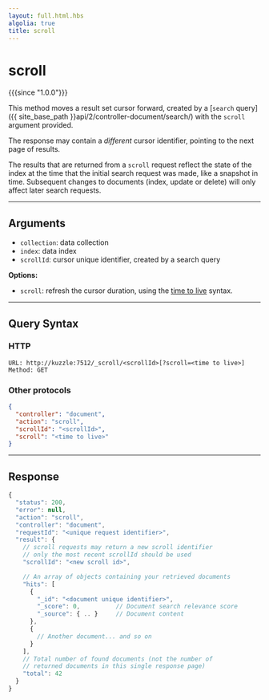 ```yaml
---
layout: full.html.hbs
algolia: true
title: scroll
---
```


# scroll

{{{since "1.0.0"}}}

This method moves a result set cursor forward, created by a [`search` query]({{ site_base_path }}api/2/controller-document/search/) with the `scroll` argument provided.

The response may contain a *different* cursor identifier, pointing to the next page of results.

The results that are returned from a `scroll` request reflect the state of the index at the time that the initial search request was made, like a snapshot in time. Subsequent changes
to documents (index, update or delete) will only affect later search requests.


---

## Arguments

* `collection`: data collection
* `index`: data index
* `scrollId`: cursor unique identifier, created by a search query

**Options:**

* `scroll`: refresh the cursor duration, using the [time to live](https://www.elastic.co/guide/en/elasticsearch/reference/5.4/common-options.html#time-units) syntax.


---

## Query Syntax

### HTTP

```http
URL: http://kuzzle:7512/_scroll/<scrollId>[?scroll=<time to live>]
Method: GET
```

### Other protocols

```json
{
  "controller": "document",
  "action": "scroll",
  "scrollId": "<scrollId>",
  "scroll": "<time to live>"
}
```

---

## Response

```javascript
{
  "status": 200,
  "error": null,
  "action": "scroll",
  "controller": "document",
  "requestId": "<unique request identifier>",
  "result": {
    // scroll requests may return a new scroll identifier
    // only the most recent scrollId should be used
    "scrollId": "<new scroll id>",

    // An array of objects containing your retrieved documents
    "hits": [
      {
        "_id": "<document unique identifier>",
        "_score": 0,          // Document search relevance score
        "_source": { .. }     // Document content
      },
      {
        // Another document... and so on
      }
    ],
    // Total number of found documents (not the number of 
    // returned documents in this single response page)
    "total": 42
  }
}
```
